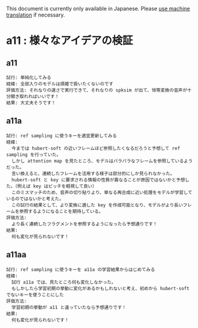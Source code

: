 This document is currently only available in Japanese.
Please [use machine translation](https://github-com.translate.goog/hoshi-vc/hoshi-vc?_x_tr_sl=ja&_x_tr_tl=en&_x_tr_hl=en&_x_tr_pto=wapp) if necessary.

# a11 : 様々なアイデアの検証

## a11

```
試行: 単純化してみる
経緯: 全部入りのモデルは煩雑で扱いたくないのです
評価方法: それなりの速さで実行できて、それなりの spksim が出て、恒等変換の音声が十分聞き取れればいいです！
結果: 大丈夫そうです！
```

## a11a

```
試行: ref sampling に使うキーを適宜更新してみる
経緯:
  今までは hubert-soft の近いフレームほど参照したくなるだろうと予想して ref sampling を行っていた。
  しかし attention map を見たところ、モデルはバラバラなフレームを参照しているようだった。
  言い換えると、連続したフレームを活用する様子は部分的にしか見られなかった。
  hubert-soft と key に要求される情報の性質が異なることが原因ではないかと予想した。（例えば key はピッチを軽視して良い）
  このミスマッチのため、音声の切り貼りより、単なる再合成に近い処理をモデルが学習しているのではないかと考えた。
  この試行の結果として、より変換に適した key を作成可能となり、モデルがより長いフレームを参照するようになることを期待している。
評価方法:
  より長く連続したフラグメントを参照するようになったら予想通りです！
結果:
  何も変化が見られないです！
```

## a11aa

```
試行: ref sampling に使うキーを a11a の学習結果からはじめてみる
経緯:
  試行 a11a では、見たところ何も変化しなかった。
  もしかしたら学習初期の挙動に変化があるかもしれないと考え、初めから hubert-soft でないキーを使うことにした
評価方法:
  学習初期の挙動が a11 と違っていたなら予想通りです！
結果:
  何も変化が見られないです！
```
